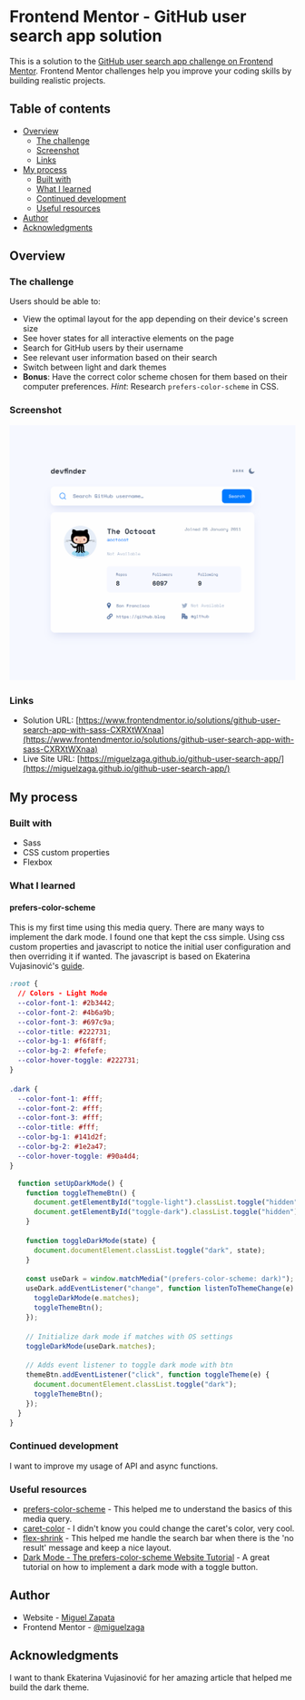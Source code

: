 # Frontend Mentor - GitHub user search app solution

This is a solution to the [GitHub user search app challenge on Frontend Mentor](https://www.frontendmentor.io/challenges/github-user-search-app-Q09YOgaH6). Frontend Mentor challenges help you improve your coding skills by building realistic projects.

## Table of contents

- [Overview](#overview)
  - [The challenge](#the-challenge)
  - [Screenshot](#screenshot)
  - [Links](#links)
- [My process](#my-process)
  - [Built with](#built-with)
  - [What I learned](#what-i-learned)
  - [Continued development](#continued-development)
  - [Useful resources](#useful-resources)
- [Author](#author)
- [Acknowledgments](#acknowledgments)


## Overview

### The challenge

Users should be able to:

- View the optimal layout for the app depending on their device's screen size
- See hover states for all interactive elements on the page
- Search for GitHub users by their username
- See relevant user information based on their search
- Switch between light and dark themes
- **Bonus**: Have the correct color scheme chosen for them based on their computer preferences. _Hint_: Research `prefers-color-scheme` in CSS.

### Screenshot

![](screenshot.png)

### Links

- Solution URL: [https://www.frontendmentor.io/solutions/github-user-search-app-with-sass-CXRXtWXnaa](https://www.frontendmentor.io/solutions/github-user-search-app-with-sass-CXRXtWXnaa)
- Live Site URL: [https://miguelzaga.github.io/github-user-search-app/](https://miguelzaga.github.io/github-user-search-app/)

## My process

### Built with

- Sass
- CSS custom properties
- Flexbox

### What I learned

#### prefers-color-scheme

This is my first time using this media query. There are many ways to implement the dark mode. I found one that kept the css simple. Using css custom properties and javascript to notice the initial user configuration and then overriding it if wanted. The javascript is based on Ekaterina Vujasinović's [guide](https://www.ditdot.hr/en/dark-mode-website-tutorial).

```css
:root {
  // Colors - Light Mode
  --color-font-1: #2b3442;
  --color-font-2: #4b6a9b;
  --color-font-3: #697c9a;
  --color-title: #222731;
  --color-bg-1: #f6f8ff;
  --color-bg-2: #fefefe;
  --color-hover-toggle: #222731;
}

.dark {
  --color-font-1: #fff;
  --color-font-2: #fff;
  --color-font-3: #fff;
  --color-title: #fff;
  --color-bg-1: #141d2f;
  --color-bg-2: #1e2a47;
  --color-hover-toggle: #90a4d4;
}
```

```js
  function setUpDarkMode() {
    function toggleThemeBtn() {
      document.getElementById("toggle-light").classList.toggle("hidden");
      document.getElementById("toggle-dark").classList.toggle("hidden");
    }

    function toggleDarkMode(state) {
      document.documentElement.classList.toggle("dark", state);
    }

    const useDark = window.matchMedia("(prefers-color-scheme: dark)");
    useDark.addEventListener("change", function listenToThemeChange(e) {
      toggleDarkMode(e.matches);
      toggleThemeBtn();
    });

    // Initialize dark mode if matches with OS settings
    toggleDarkMode(useDark.matches);

    // Adds event listener to toggle dark mode with btn
    themeBtn.addEventListener("click", function toggleTheme(e) {
      document.documentElement.classList.toggle("dark");
      toggleThemeBtn();
    });
  }
}
```

### Continued development

I want to improve my usage of API and async functions.

### Useful resources

- [prefers-color-scheme](https://developer.mozilla.org/en-US/docs/Web/CSS/@media/prefers-color-scheme) - This helped me to understand the basics of this media query.
- [caret-color](https://developer.mozilla.org/en-US/docs/Web/CSS/caret-color) - I didn't know you could change the caret's color, very cool.
- [flex-shrink](https://developer.mozilla.org/en-US/docs/Web/CSS/flex-shrink) - This helped me handle the search bar when there is the 'no result' message and keep a nice layout.
- [Dark Mode - The prefers-color-scheme Website Tutorial](https://www.ditdot.hr/en/dark-mode-website-tutorial) - A great tutorial on how to implement a dark mode with a toggle button.

## Author

- Website - [Miguel Zapata](https://www.miguezaga.online)
- Frontend Mentor - [@miguelzaga](https://www.frontendmentor.io/profile/miguelzaga)

## Acknowledgments

I want to thank Ekaterina Vujasinović for her amazing article that helped me build the dark theme.